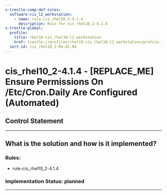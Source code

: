 ```yaml
---
x-trestle-comp-def-rules:
  software-cis_l2_workstation:
    - name: rule-cis_rhel10_2-4.1.4
      description: Rule for cis_rhel10_2-4.1.4
x-trestle-global:
  profile:
    title: rhel10-cis_rhel10-l2_workstation
    href: trestle://profiles/rhel10-cis_rhel10-l2_workstation/profile.json
  sort-id: cis_rhel10_2-04.01.04
---
```


# cis_rhel10_2-4.1.4 - \[REPLACE_ME\] Ensure Permissions On /Etc/Cron.Daily Are Configured (Automated)

## Control Statement

______________________________________________________________________

## What is the solution and how is it implemented?

<!-- For implementation status enter one of: implemented, partial, planned, alternative, not-applicable -->

<!-- Note that the list of rules under ### Rules: is read-only and changes will not be captured after assembly to JSON -->

<!-- Add control implementation description here for control: cis_rhel10_2-4.1.4 -->

### Rules:

  - rule-cis_rhel10_2-4.1.4

### Implementation Status: planned

______________________________________________________________________
